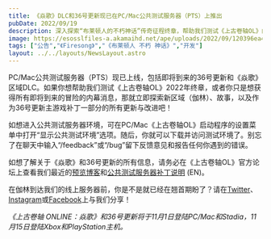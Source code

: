 ```yaml
---
title: 《焱歌》DLC和36号更新现已在PC/Mac公共测试服务器（PTS）上推出
pubDate: 2022/09/19
description: 深入探索“布莱顿人的不朽神话”传奇征程终章，帮助我们测试《上古卷轴OL》的下一个大区域DLC和更新。
image: https://esosslfiles-a.akamaihd.net/ape/uploads/2022/09/120396ea4cc7910b33b81ddd6c3938b9.jpg
tags: ["公告","《Firesong》","《布莱顿人 不朽 神话》","开发"]
layout: ../../layouts/NewsLayout.astro
---
```


PC/Mac公共测试服务器（PTS）现已上线，包括即将到来的36号更新和《焱歌》区域DLC。如果你想帮助我们测试《上古卷轴OL》2022年终章，或者你只是想获得所有即将到来的冒险的内幕消息，那就立即探索新区域（伽林）、故事，以及作为36号更新主游戏补丁一部分的所有更新与改进吧！

如想进入公共测试服务器环境，可在PC/Mac《上古卷轴OL》启动程序的设置菜单中打开“显示公共测试环境”选项。随后，你就可以下载并访问测试环境了。别忘了在聊天中输入“/feedback”或“/bug”留下反馈意见和报告任何你遇到的错误。

如想了解关于《焱歌》和36号更新的所有信息，请务必在《上古卷轴OL》官方论坛上查看我们最近的[预览博客](https://www.elderscrollsonline.com/cn/news/post/62833)和[公共测试服务器补丁说明](https://forums.elderscrollsonline.com/en/categories/pts)
(EN)。

在伽林到达我们的线上服务器前，你是不是就已经在翘首期盼了？请在[Twitter](https://twitter.com/TESOnline)、[Instagram](https://www.instagram.com/elderscrollsonline/)或[Facebook](https://www.facebook.com/ElderScrollsOnline)上与我们分享！

_《上古卷轴 ONLINE：焱歌》和36号更新将于11月1日登陆PC/Mac和Stadia，11月15日登陆Xbox和PlayStation主机。_

